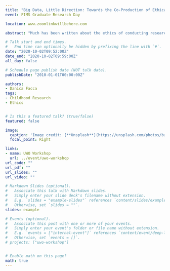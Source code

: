 ```yaml
---
title: "Big Data, Little Direction: Towards the Co-Production of Ethical Practice in Big Data Research with Minors"
event: FIMS Graduate Research Day

location: www.zoomlinkwillbehere.com

abstract: "Much has been written about the ethics of conducting research with minors, due in part to the novelty of ethical issues that emerge when conducting research with this population. Similarly, much has been written about the ethics of conducting research that collects digital data, again, due in part to the novelty of ethical issues that emerge when digital data, typically big data, is involved in research. While emerging digital health technologies offer researchers new avenues to collect real-time behavioural data, little is known about current ethical dimensions, considerations, and challenges that are associated with conducting digital data collection in research with minors. As such, this presentation will report the findings of a scoping review which explored existing literature to canvass current ethical issues that arise when using digital data collection in research with minors. Themes which emerged across the reviewed literature included: consent, data handling and ownership, children’s data rights, observing behaviours that may result in risk of harm to participants or others, private versus public conceptualizations of data generated via social media, and gatekeeping. Based on the reviewed literature, conducting research that involves the collection of minors’ digital data involves a degree of uncertainty that appears inevitable given the evolving ways in which digital data is produced, particularly among younger generations which has led to increased ethical scrutiny of such research. The literature suggests that this uncertainty can often lead to the preclusion of minors from otherwise important lines of research inquiry. While uncertainty warrants ethical consideration, increased ethical scrutiny and restricting the conduct of such research raises its own ethical challenges. I conclude by discussing the ethical merits of co- producing ethical practice between researchers and minors as a mechanism to proceed with such research while addressing concerns around uncertainty."

# Talk start and end times.
#   End time can optionally be hidden by prefixing the line with `#`.
date: "2020-10-02T09:52:00Z"
date_end: "2020-10-02T09:59:00Z"
all_day: false

# Schedule page publish date (NOT talk date).
publishDate: "2010-01-01T00:00:00Z"

authors:
- Danica Facca
tags: 
- Childhood Research
- Ethics


# Is this a featured talk? (true/false)
featured: false

image:
  caption: 'Image credit: [**Unsplash**](https://unsplash.com/photos/bzdhc5b3Bxs)'
  focal_point: Right

links:
- name: UWO Workshop
  url: ../event/uwo-workshop
url_code: ""
url_pdf: ""
url_slides: ""
url_video: ""

# Markdown Slides (optional).
#   Associate this talk with Markdown slides.
#   Simply enter your slide deck's filename without extension.
#   E.g. `slides = "example-slides"` references `content/slides/example-slides.md`.
#   Otherwise, set `slides = ""`.
slides: example

# Events (optional).
#   Associate this post with one or more of your events.
#   Simply enter your event's folder or file name without extension.
#   E.g. `events = ["internal-event"]` references `content/event/deep-learning/index.md`.
#   Otherwise, set `events = []`.
# projects: ["uwo-workshop"]


# Enable math on this page?
math: true
---
```

